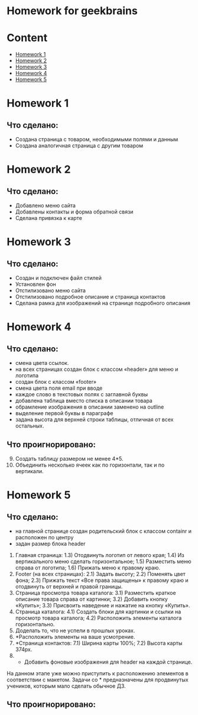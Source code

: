 Homework for geekbrains
=======

# Content
 - [Homework 1](#Homework-1)
 - [Homework 2](#Homework-2)
 - [Homework 3](#Homework-3)
 - [Homework 4](#Homework-4)
 - [Homework 5](#Homework-5)

# Homework 1

## Что сделано:
 - Создана страница с товаром, необходимыми полями и данным
 - Создана аналогичная страница с другим товаром

# Homework 2

## Что сделано:
 - Добавлено меню сайта
 - Добавлены контакты и форма обратной связи
 - Сделана привязка к карте

# Homework 3

## Что сделано:
 - Создан и подключен файл стилей
 - Установлен фон
 - Отстилизовано меню сайта
 - Отстилизовано подробное описание и страница контактов
 - Сделана рамка для изображений на странице подробного описания

# Homework 4

## Что сделано:
 - смена цвета ссылок.
 - на всех страницах создан блок с классом «header» для меню и логотипа
 - создан блок с классом «footer»
 - смена цвета поля email при вводе
 - каждое слово в текстовых полях с заглавной буквы
 - добавлена таблица вместо списка в описании товара
 - обрамление изображения в описании заменено на outline
 - выделение первой буквы в параграфе
 - задана высота для верхней строки таблицы, отличная от всех остальных.

## Что проигнорировано:
 9) Создать таблицу размером не менее 4*5.
 10) Объединить несколько ячеек как по горизонтали, так и по вертикали.

# Homework 5

## Что сделано:
 - на главной странице создан родительский блок с классом containr и расположен по центру
 - задан размер блока header
1) Главная страница:
1.3) Отодвинуть логотип от левого края;
1.4) Из вертикального меню сделать горизонтальное;
1.5) Разместить меню справа от логотипа;
1.6) Прижать меню к правому краю.
2) Footer (на всех страницах):
2.1) Задать высоту;
2.2) Поменять цвет фона;
2.3) Прижать текст «Все права защищены» к правому краю и отодвинуть от верхней и правой границы.
3) Страница просмотра товара каталога:
3.1) Разместить краткое описание товара справа от картинки;
3.2) Добавить кнопку «Купить»;
3.3) Присвоить наведение и нажатие на кнопку «Купить».
4) Страница каталога:
4.1) Создать блоки для картинки и ссылки на просмотр товара каталога;
4.2) Расположить элементы каталога горизонтально.
5) Доделать то, что не успели в прошлых уроках.
6) *Расположить элементы на ваше усмотрение.
7) *Страница контактов:
7.1) Ширина карты 100%;
7.2) Высота карты 374px.
8) * Добавить фоновые изображения для header на каждой странице.

На данном этапе уже можно приступить к расположению элементов в соответствии с макетом.
Задачи со * предназначены для продвинутых учеников, которым мало сделать обычное ДЗ.

## Что проигнорировано:
